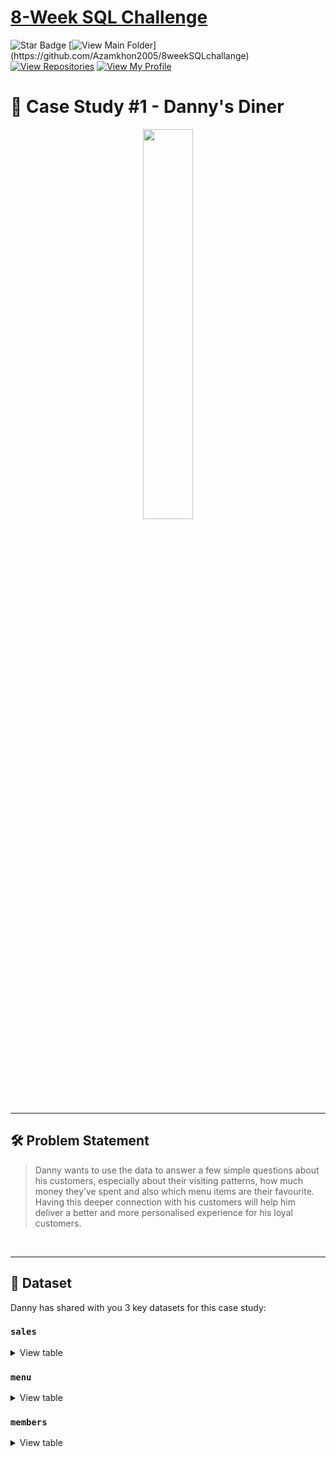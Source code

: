 # [8-Week SQL Challenge](https://8weeksqlchallenge.com/) 
![Star Badge](https://img.shields.io/static/v1?label=%F0%9F%8C%9F&message=If%20Useful&style=style=flat&color=BC4E99)
[![View Main Folder](https://img.shields.io/badge/View-Main_Folder-971901?)](https://github.com/Azamkhon2005/8weekSQLchallange)
[![View Repositories](https://img.shields.io/badge/View-My_Repositories-blue?logo=GitHub)](https://github.com/Azamkhon2005?tab=repositories)
[![View My Profile](https://img.shields.io/badge/View-My_Profile-green?logo=GitHub)](https://github.com/Azamkhon2005)

# 🍜 Case Study #1 - Danny's Diner
<p align="center">
<img src="https://8weeksqlchallenge.com/images/case-study-designs/1.png" width=40% height=40%>
  
---

## 🛠️ Problem Statement

> Danny wants to use the data to answer a few simple questions about his customers, especially about their visiting patterns, how much money they’ve spent and also which menu items are their favourite. Having this deeper connection with his customers will help him deliver a better and more personalised experience for his loyal customers.

 <br /> 

---

## 📂 Dataset
Danny has shared with you 3 key datasets for this case study:

### **```sales```**

<details>
<summary>
View table
</summary>

The sales table captures all ```customer_id``` level purchases with an corresponding ```order_date``` and ```product_id``` information for when and what menu items were ordered.

|customer_id|order_date|product_id|
|-----------|----------|----------|
|A          |2021-01-01|1         |
|A          |2021-01-01|2         |
|A          |2021-01-07|2         |
|A          |2021-01-10|3         |
|A          |2021-01-11|3         |
|A          |2021-01-11|3         |
|B          |2021-01-01|2         |
|B          |2021-01-02|2         |
|B          |2021-01-04|1         |
|B          |2021-01-11|1         |
|B          |2021-01-16|3         |
|B          |2021-02-01|3         |
|C          |2021-01-01|3         |
|C          |2021-01-01|3         |
|C          |2021-01-07|3         |

 </details>

### **```menu```**

<details>
<summary>
View table
</summary>

The menu table maps the ```product_id``` to the actual ```product_name``` and price of each menu item.

|product_id |product_name|price     |
|-----------|------------|----------|
|1          |sushi       |10        |
|2          |curry       |15        |
|3          |ramen       |12        |

</details>

### **```members```**

<details>
<summary>
View table
</summary>

The final members table captures the ```join_date``` when a ```customer_id``` joined the beta version of the Danny’s Diner loyalty program.

|customer_id|join_date |
|-----------|----------|
|A          |1/7/2021  |
|B          |1/9/2021  |

 </details>
